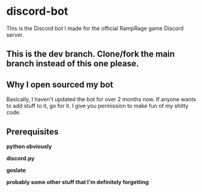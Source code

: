 # discord-bot
This is the Discord bot I made for the official RampRage game Discord server.

## This is the dev branch. Clone/fork the main branch instead of this one please.

## Why I open sourced my bot
Basically, I haven't updated the bot for over 2 months now. If anyone wants to add stuff to it, go for it. I give you permission to make fun of my shitty code.

## Prerequisites
**python obviously**

**discord.py**

**goslate**

**probably some other stuff that I'm definitely forgetting**
